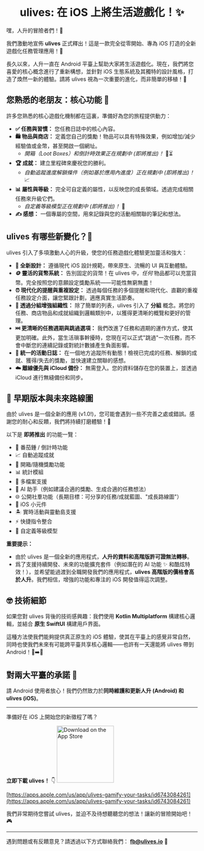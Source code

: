 <h1 align="center" padding="100">ulives: 在 iOS 上將生活遊戲化！✨</h1>

嘿，人升的冒險者們！👋

我們激動地宣佈 **ulives** 正式釋出！這是一款完全從零開始、專為 iOS 打造的全新遊戲化任務管理應用！🎉

長久以來，人升一直在 Android 平臺上幫助大家將生活遊戲化。現在，我們將您喜愛的核心概念進行了重新構想，並針對 iOS 生態系統及其獨特的設計風格，打造了煥然一新的體驗。請將 ulives 視為一次重要的進化，而非簡單的移植！🚀

## 您熟悉的老朋友：核心功能 👯

許多您熟悉的核心遊戲化機制都在這裏，準備好為您的旅程提供動力：

*   **✅ 任務與習慣：** 您任務日誌中的核心內容。
*   **🛍️ 物品與商店：** 定義您自己的獎勵！物品可以具有特殊效果，例如增加/減少經驗值或金幣，甚至開啟一個網址。
    *   *開箱（Loot Boxes）和倒計時效果正在規劃中 (即將推出)！* 🎁⏳
*   **🏆 成就：** 建立里程碑來慶祝您的勝利。
    *   *自動追蹤進度解鎖條件（例如基於應用內進度）正在規劃中 (即將推出)！* 📈
*   **📊 屬性與等級：** 完全可自定義的屬性，以反映您的成長領域。透過完成相關任務來升級它們。
    *   *自定義等級模型正在規劃中 (即將推出)！* 🧬
*   **✍️ 感想：** 一個專屬的空間，用來記錄與您的活動相關聯的筆記和想法。

## ulives 有哪些新變化？🤔

ulives 引入了多項激動人心的升級，使您的任務遊戲化體驗更加靈活和強大：

*   **🎨 全新設計：** 遵循現代 iOS 設計規範，帶來原生、流暢的 UI 與互動體驗。
*   **🪙 靈活的貨幣系統：** 告別固定的貨幣！在 ulives 中，*任何* 物品都可以充當貨幣。完全按照您的意願設定獎勵系統——可能性無窮無盡！
*   **⏰ 現代化的提醒與重複設定：** 透過每個任務的多個提醒和現代化、直觀的重複任務設定介面，讓您緊跟計劃，適應真實生活節奏。
*   **📂 透過分組增強組織性：** 除了簡單的列表，ulives 引入了 **分組** 概念。將您的任務、商店物品和成就組織到邏輯類別中，以獲得更清晰的概覽和更好的管理。
*   **⏭️ 更清晰的任務週期與跳過選項：** 我們改進了任務和週期的運作方式，使其更加明確。此外，當生活瑣事幹擾時，您現在可以正式"跳過"一次任務，而不會中斷您的連續記錄或對統計數據產生負面影響。
*   **📜 統一的活動日誌：** 在一個地方追蹤所有動態！檢視已完成的任務、解鎖的成就、獲得/失去的獎勵，並快速建立關聯的感想。
*   **☁️ 離線優先與 iCloud 備份：** 無需登入。您的資料儲存在您的裝置上，並透過 iCloud 進行無縫備份和同步。

## 🌱 早期版本與未來路線圖

由於 ulives 是一個全新的應用 (v1.0!)，您可能會遇到一些不完善之處或錯誤。感謝您的耐心和反饋，我們將持續打磨體驗！🙏

以下是 **即將推出** 的功能一覽：

*   🍅 番茄鍾 / 倒計時功能
*   📈 自動追蹤成就
*   🎁 開箱/隨機獎勵功能
*   📊 統計模組
*   👥 多檔案支援
*   🤖 AI 助手（例如建議合適的獎勵、生成合適的任務想法）
*   🌐 公開社羣功能（長期目標：可分享的任務/成就藍圖、"成長路線圖"）
*   📱 iOS 小元件
*   🏝️ 實時活動與靈動島支援
*   ⚡ 快捷指令整合
*   🧬 自定義等級模型

**重要提示：**

*   由於 ulives 是一個全新的應用程式，**人升的資料和高階版許可證無法轉移**。
*   爲了支援持續開發、未來的功能擴充套件（例如潛在的 AI 功能 ✨ 和酷炫特效！），並希望能過渡到全職開發我們的應用程式，**ulives 高階版的價格會高於人升**。我們相信，增強的功能和專注的 iOS 開發值得這次調整。

## 🤓 技術細節

如果您對 ulives 背後的技術感興趣：我們使用 **Kotlin Multiplatform** 構建核心邏輯，並結合 **原生 SwiftUI** 構建用戶界面。

這種方法使我們能夠提供真正原生的 iOS 體驗，使其在平臺上的感覺非常自然，同時也使我們未來有可能跨平臺共享核心邏輯——也許有一天還能將 ulives 帶到 Android！🤖➡️🍏

## 對兩大平臺的承諾 💪

請 Android 使用者放心！我們仍然致力於**同時維護和更新人升 (Android) 和 ulives (iOS)**。

---

準備好在 iOS 上開始您的新徵程了嗎？

**立即下載 ulives！** 👇
[<img src="https://developer.apple.com/assets/elements/badges/download-on-the-app-store.svg" alt="Download on the App Store" width="150">](https://apps.apple.com/us/app/ulives-gamify-your-tasks/id6743084261)

[https://apps.apple.com/us/app/ulives-gamify-your-tasks/id6743084261](https://apps.apple.com/us/app/ulives-gamify-your-tasks/id6743084261)

我們非常期待您嘗試 ulives，並迫不及待想聽聽您的想法！讓新的冒險開始吧！🎮

---

遇到問題或有反饋意見？請透過以下方式聯絡我們： **fb@ulives.io** 📧 